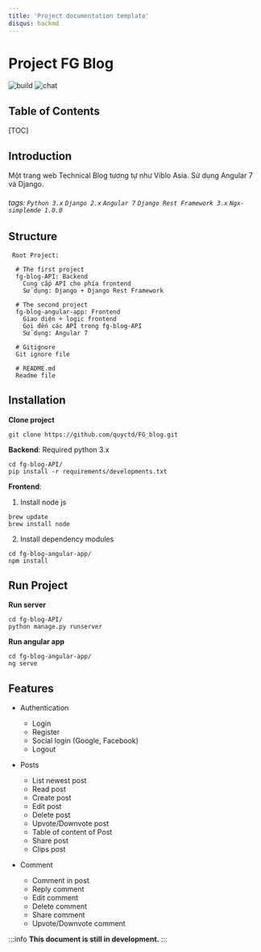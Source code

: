 ```yaml
---
title: 'Project documentation template'
disqus: hackmd
---
```


Project FG Blog
===
![build](https://img.shields.io/appveyor/ci/:user/:repo.svg)
![chat](https://img.shields.io/discord/:serverId.svg)

## Table of Contents

[TOC]

## Introduction

Một trang web Technical Blog tương tự như Viblo Asia. Sử dụng Angular 7 và Django. 

###### tags: `Python 3.x` `Django 2.x` `Angular 7` `Django Rest Framework 3.x` `Ngx-simplemde 1.0.0`

Structure
---

```gherkin=
 Root Project:

  # The first project
  fg-blog-API: Backend
    Cung cấp API cho phía frontend
    Sử dụng: Django + Django Rest Framework

  # The second project
  fg-blog-angular-app: Frontend
    Giao diện + logic frontend
    Gọi đến các API trong fg-blog-API
    Sử dụng: Angular 7
    
  # Gitignore
  Git ignore file
  
  # README.md
  Readme file
```


Installation
---
**Clone project**
```
git clone https://github.com/quyctd/FG_blog.git
```

**Backend**: Required python 3.x
```
cd fg-blog-API/
pip install -r requirements/developments.txt
```

**Frontend**:
 1. Install node js

```
brew update
brew install node
```

 2. Install dependency modules
```
cd fg-blog-angular-app/
npm install
```

Run Project
---
**Run server**
```
cd fg-blog-API/
python manage.py runserver
```

**Run angular app**
```
cd fg-blog-angular-app/
ng serve
```

## Features

* Authentication
    * Login
    * Register
    * Social login (Google, Facebook)
    * Logout

* Posts
    * List newest post
    * Read post
    * Create post
    * Edit post
    * Delete post
    * Upvote/Downvote post
    * Table of content of Post
    * Share post
    * Clips post

* Comment
    * Comment in post
    * Reply comment
    * Edit comment
    * Delete comment
    * Share comment
    * Upvote/Downvote comment


:::info
**This document is still in development.**
:::

